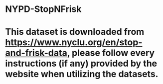# NYPD-StopNFrisk

# This dataset is downloaded from https://www.nyclu.org/en/stop-and-frisk-data, please follow every instructions (if any) provided by the website when utilizing the datasets.
